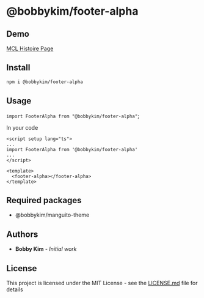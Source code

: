 # @bobbykim/footer-alpha

## Demo

[MCL Histoire Page](https://manguito-component-library.vercel.app/story/src-stories-sections-footer-footer-story-vue?variantId=src-stories-sections-footer-footer-story-vue-0)

## Install

```sh
npm i @bobbykim/footer-alpha
```

## Usage

`import FooterAlpha from "@bobbykim/footer-alpha"`;

In your code

```vue
<script setup lang="ts">
...
import FooterAlpha from '@bobbykim/footer-alpha'
...
</script>

<template>
  <footer-alpha></footer-alpha>
</template>
```

## Required packages

- @bobbykim/manguito-theme

## Authors

- **Bobby Kim** - _Initial work_

## License

This project is licensed under the MIT License - see the [LICENSE.md](./LICENSE.md) file for details
